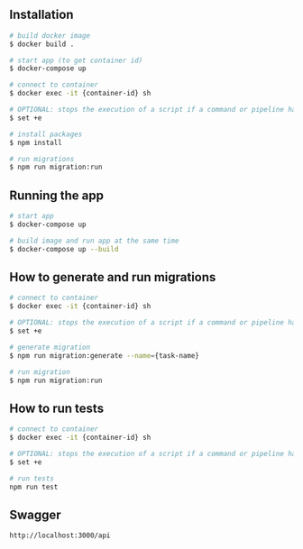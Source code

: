 ## Installation

```bash
# build docker image
$ docker build .

# start app (to get container id)
$ docker-compose up

# connect to container
$ docker exec -it {container-id} sh

# OPTIONAL: stops the execution of a script if a command or pipeline has an error
$ set +e

# install packages
$ npm install

# run migrations
$ npm run migration:run
```

## Running the app

```bash
# start app
$ docker-compose up

# build image and run app at the same time
$ docker-compose up --build
```

## How to generate and run migrations

```bash
# connect to container
$ docker exec -it {container-id} sh

# OPTIONAL: stops the execution of a script if a command or pipeline has an error
$ set +e

# generate migration
$ npm run migration:generate --name={task-name}

# run migration
$ npm run migration:run
```

## How to run tests

```bash
# connect to container
$ docker exec -it {container-id} sh

# OPTIONAL: stops the execution of a script if a command or pipeline has an error
$ set +e

# run tests
npm run test
```

## Swagger

```
http://localhost:3000/api
```